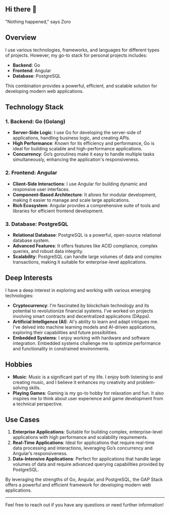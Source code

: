 ## Hi there 👋

"Nothing happened," says Zoro

## Overview

I use various technologies, frameworks, and languages for different types of projects. However, my go-to stack for personal projects includes:

- **Backend**: Go
- **Frontend**: Angular
- **Database**: PostgreSQL

This combination provides a powerful, efficient, and scalable solution for developing modern web applications.

## Technology Stack

### 1. Backend: Go (Golang)

- **Server-Side Logic**: I use Go for developing the server-side of applications, handling business logic, and creating APIs.
- **High Performance**: Known for its efficiency and performance, Go is ideal for building scalable and high-performance applications.
- **Concurrency**: Go’s goroutines make it easy to handle multiple tasks simultaneously, enhancing the application's responsiveness.

### 2. Frontend: Angular

- **Client-Side Interactions**: I use Angular for building dynamic and responsive user interfaces.
- **Component-Based Architecture**: It allows for modular development, making it easier to manage and scale large applications.
- **Rich Ecosystem**: Angular provides a comprehensive suite of tools and libraries for efficient frontend development.

### 3. Database: PostgreSQL

- **Relational Database**: PostgreSQL is a powerful, open-source relational database system.
- **Advanced Features**: It offers features like ACID compliance, complex queries, and robust data integrity.
- **Scalability**: PostgreSQL can handle large volumes of data and complex transactions, making it suitable for enterprise-level applications.

## Deep Interests

I have a deep interest in exploring and working with various emerging technologies:

- **Cryptocurrency**: I'm fascinated by blockchain technology and its potential to revolutionize financial systems. I've worked on projects involving smart contracts and decentralized applications (DApps).
- **Artificial Intelligence (AI)**: AI's ability to learn and adapt intrigues me. I've delved into machine learning models and AI-driven applications, exploring their capabilities and future possibilities.
- **Embedded Systems**: I enjoy working with hardware and software integration. Embedded systems challenge me to optimize performance and functionality in constrained environments.

## Hobbies

- **Music**: Music is a significant part of my life. I enjoy both listening to and creating music, and I believe it enhances my creativity and problem-solving skills.
- **Playing Games**: Gaming is my go-to hobby for relaxation and fun. It also inspires me to think about user experience and game development from a technical perspective.

## Use Cases

1. **Enterprise Applications**: Suitable for building complex, enterprise-level applications with high performance and scalability requirements.
2. **Real-Time Applications**: Ideal for applications that require real-time data processing and interactions, leveraging Go’s concurrency and Angular’s responsiveness.
3. **Data-Intensive Applications**: Perfect for applications that handle large volumes of data and require advanced querying capabilities provided by PostgreSQL.

By leveraging the strengths of Go, Angular, and PostgreSQL, the GAP Stack offers a powerful and efficient framework for developing modern web applications.

---

Feel free to reach out if you have any questions or need further information!

<!--
**Adi-111/Adi-111** is a ✨ _special_ ✨ repository because its `README.md` (this file) appears on your GitHub profile.


